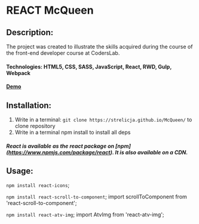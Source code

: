 # REACT McQueen

## Description:
The project was created to illustrate the skills acquired during the course of the front-end developer course at CodersLab.

#### Technologies: HTML5, CSS, SASS, JavaScript, React, RWD, Gulp, Webpack

#### [Demo](https://strelicja.github.io/McQueen/)

## Installation:
1. Write in a terminal:
 `git clone https://strelicja.github.io/McQueen/`
 to clone repository
2. Write in a terminal npm install to install all deps

##### React is available as the react package on [npm] (https://www.npmjs.com/package/react). It is also available on a CDN.

## Usage:

`npm install react-icons`;

`npm install react-scroll-to-component`;
 import scrollToComponent from 'react-scroll-to-component';

`npm install react-atv-img`;
 import AtvImg from 'react-atv-img';
